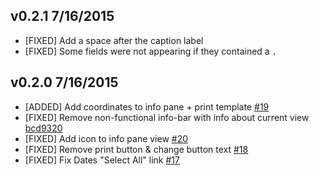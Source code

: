 ## v0.2.1 7/16/2015

- [FIXED] Add a space after the caption label
- [FIXED] Some fields were not appearing if they contained a `.`

## v0.2.0 7/16/2015

- [ADDED] Add coordinates to info pane + print template [#19](../../issues/19)
- [FIXED] Remove non-functional info-bar with info about current view [bcd9320](https://github.com/digidem/mapfilter/commit/7db41b5d3ad3bc8cf1c332f36502f9e64bcd9320)
- [FIXED] Add icon to info pane view [#20](../../issues/20)
- [FIXED] Remove print button & change button text [#18](../../issues/18)
- [FIXED] Fix Dates "Select All" link [#17](../../issues/17)
